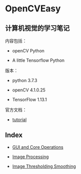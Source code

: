 # OpenCVEasy

## 计算机视觉的学习笔记

内容包括：

- openCV Python

- A little Tensorflow Python

版本：

- python 3.7.3

- openCV 4.1.0.25

- TensorFlow 1.13.1

官方文档：

- [tutorial](https://docs.opencv.org/3.1.0/d6/d00/tutorial_py_root.html)

## Index

- [GUI and Core Operations](GUI_and_Core_Operations.md)

- [Image Processing](Image_Processing.md)

- [Image Thresholding Smoothing](Image_Thresholding_Smoothing.md)